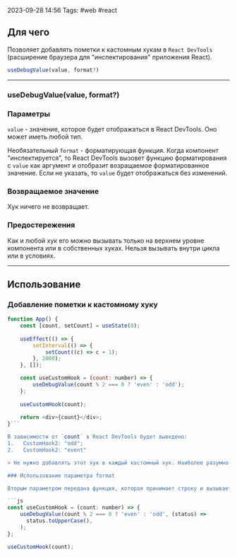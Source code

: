 2023-09-28 14:56
Tags: #web #react
## Для чего

Позволяет добавлять пометки к кастомным хукам в `React DevTools` (расширение браузера для "инспектирования" приложения React).

```js
useDebugValue(value, format?)
```

---
### useDebugValue(value, format?)
### Параметры

`value` - значение, которое будет отображаться в React DevTools. Оно может иметь любой тип.

Необязательный `format` - форматирующая функция. Когда компонент "инспектируется", то React DevTools вызовет функцию форматирования с `value` как аргумент и отобразит возращаемое форматированное значение. Если не указать, то `value` будет отображаться без изменений.
### Возвращаемое значение

Хук ничего не возвращает.
### Предостережения

Как и любой хук его можно вызывать только на верхнем уровне компонента или в собственных хуках. Нельзя вызывать внутри цикла или в условиях.

---
## Использование

### Добавление пометки к кастомному хуку

```js
function App() {
	const [count, setCount] = useState(0);
	
	useEffect(() => {
		setInterval(() => {
			setCount((c) => c + 1);
		}, 2000);
	}, []);

	const useCustomHook = (count: number) => {
		useDebugValue(count % 2 === 0 ? 'even' : 'odd');
	};
	
	useCustomHook(count);
	
	return <div>{count}</div>;
}```

В зависимости от `count` в React DevTools будет выведено: 
1.   CustomHook2: "odd";
2.   CustomHook2: "event"

> Не нужно добавлять этот хук в каждый кастомный хук. Наиболее разумно добавлять его в хуки, которые являются частью общей библиотеки и имеют сложную внутреннюю структуру данных, которую трудно дебажить.

### Использование параметра format

Вторым параметром передана функция, которая принимает строку и вызывает функцию `toUpperCase`.

```js
const useCustomHook = (count: number) => {
    useDebugValue(count % 2 === 0 ? 'even' : 'odd', (status) =>
      status.toUpperCase(),
    );
};

useCustomHook(count);
```
